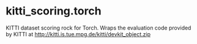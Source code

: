 # kitti_scoring.torch
KITTI dataset scoring rock for Torch. Wraps the evaluation code provided by KITTI at http://kitti.is.tue.mpg.de/kitti/devkit_object.zip
